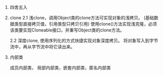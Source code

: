 1. 四舍五入
2. clone
   2.1 浅clone，调用Object类的clone方法可实现对象的浅拷贝。 (基础数据类型直接拷贝值，引用类型只拷贝引用)
       使用clone()方法实现浅克隆，必须该类要实现Cloneable接口，并重写Object类的clone方法。
   
   2.2 深度clone, 使用序列化的方式快捷实现对象深度拷贝。
       将对象写入到字节流中，再从字节流中将它读出来。
       
3. 内部类
   
    成员内部类， 局部内部类，嵌套内部类，匿名内部类
    
    
       
   
   
   